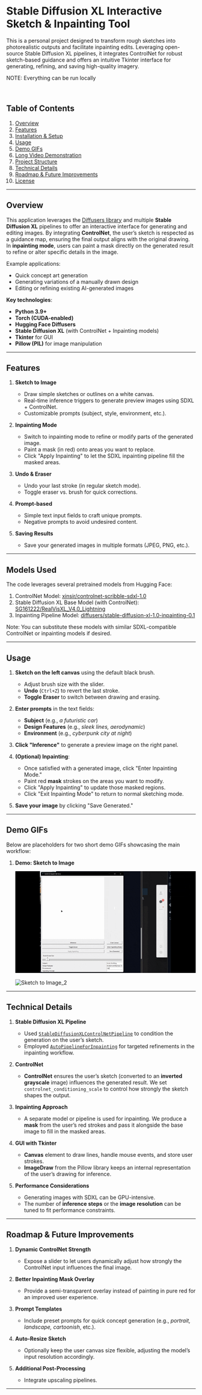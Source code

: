 # Stable Diffusion XL Interactive Sketch & Inpainting Tool

This is a personal project designed to transform rough sketches into photorealistic outputs and facilitate inpainting edits. 
Leveraging open-source Stable Diffusion XL pipelines, it integrates ControlNet for robust sketch-based guidance and offers an intuitive Tkinter interface for generating, refining, and saving high-quality imagery.
   
NOTE: Everything can be run locally

<br>

## Table of Contents
1. [Overview](#overview)
2. [Features](#features)
3. [Installation & Setup](#installation--setup)
4. [Usage](#usage)
5. [Demo GIFs](#demo-gifs)
6. [Long Video Demonstration](#long-video-demonstration)
7. [Project Structure](#project-structure)
8. [Technical Details](#technical-details)
9. [Roadmap & Future Improvements](#roadmap--future-improvements)
10. [License](#license)

---

## Overview

This application leverages the [Diffusers library](https://github.com/huggingface/diffusers) and multiple **Stable Diffusion XL** pipelines to offer an interactive interface for generating and editing images. By integrating **ControlNet**, the user’s sketch is respected as a guidance map, ensuring the final output aligns with the original drawing. In **inpainting mode**, users can paint a mask directly on the generated result to refine or alter specific details in the image.

Example applications:
- Quick concept art generation
- Generating variations of a manually drawn design
- Editing or refining existing AI-generated images

**Key technologies**:
- **Python 3.9+**
- **Torch (CUDA-enabled)**
- **Hugging Face Diffusers**
- **Stable Diffusion XL** (with ControlNet + Inpainting models)
- **Tkinter** for GUI
- **Pillow (PIL)** for image manipulation

---

## Features

1. **Sketch to Image**  
   - Draw simple sketches or outlines on a white canvas.
   - Real-time inference triggers to generate preview images using SDXL + ControlNet.  
   - Customizable prompts (subject, style, environment, etc.).

2. **Inpainting Mode**  
   - Switch to inpainting mode to refine or modify parts of the generated image.
   - Paint a mask (in red) onto areas you want to replace.
   - Click "Apply Inpainting" to let the SDXL inpainting pipeline fill the masked areas.

3. **Undo & Eraser**  
   - Undo your last stroke (in regular sketch mode).
   - Toggle eraser vs. brush for quick corrections.

4. **Prompt-based**  
   - Simple text input fields to craft unique prompts.
   - Negative prompts to avoid undesired content.

5. **Saving Results**  
   - Save your generated images in multiple formats (JPEG, PNG, etc.).

---

## Models Used

The code leverages several pretrained models from Hugging Face:

  1. ControlNet Model: [xinsir/controlnet-scribble-sdxl-1.0](https://huggingface.co/xinsir/controlnet-scribble-sdxl-1.0)
  2. Stable Diffusion XL Base Model (with ControlNet): [SG161222/RealVisXL_V4.0_Lightning](https://huggingface.co/SG161222/RealVisXL_V4.0_Lightning)
  3. Inpainting Pipeline Model: [diffusers/stable-diffusion-xl-1.0-inpainting-0.1](https://huggingface.co/diffusers/stable-diffusion-xl-1.0-inpainting-0.1)
  
  Note: You can substitute these models with similar SDXL-compatible ControlNet or inpainting models if desired.

---

## Usage

1. **Sketch on the left canvas** using the default black brush.  
   - Adjust brush size with the slider.  
   - **Undo** (`Ctrl+Z`) to revert the last stroke.  
   - **Toggle Eraser** to switch between drawing and erasing.

2. **Enter prompts** in the text fields:  
   - **Subject** (e.g., *a futuristic car*)  
   - **Design Features** (e.g., *sleek lines, aerodynamic*)  
   - **Environment** (e.g., *cyberpunk city at night*)

3. **Click "Inference"** to generate a preview image on the right panel.

4. **(Optional) Inpainting**:  
   - Once satisfied with a generated image, click "Enter Inpainting Mode."  
   - Paint red **mask** strokes on the areas you want to modify.  
   - Click "Apply Inpainting" to update those masked regions.  
   - Click "Exit Inpainting Mode" to return to normal sketching mode.

5. **Save your image** by clicking "Save Generated."

---

## Demo GIFs

Below are placeholders for two short demo GIFs showcasing the main workflow:

1. **Demo: Sketch to Image**  

   ![Sketch to Image](docs/demo.gif)
 
   ![Sketch to Image_2](docs/demo2.gif)

---

## Technical Details

1. **Stable Diffusion XL Pipeline**  
   - Used [`StableDiffusionXLControlNetPipeline`](https://huggingface.co/docs/diffusers/api/pipelines/controlnet#diffusers.StableDiffusionXLControlNetPipeline) to condition the generation on the user’s sketch.  
   - Employed [`AutoPipelineForInpainting`](https://huggingface.co/docs/diffusers/api/pipelines/auto#diffusers.AutoPipelineForInpainting) for targeted refinements in the inpainting workflow.

2. **ControlNet**  
   - **ControlNet** ensures the user’s sketch (converted to an **inverted grayscale** image) influences the generated result. We set `controlnet_conditioning_scale` to control how strongly the sketch shapes the output.

3. **Inpainting Approach**  
   - A separate model or pipeline is used for inpainting. We produce a **mask** from the user’s red strokes and pass it alongside the base image to fill in the masked areas.

4. **GUI with Tkinter**  
   - **Canvas** element to draw lines, handle mouse events, and store user strokes.  
   - **ImageDraw** from the Pillow library keeps an internal representation of the user’s drawing for inference.

5. **Performance Considerations**  
   - Generating images with SDXL can be GPU-intensive.  
   - The number of **inference steps** or the **image resolution** can be tuned to fit performance constraints.

---

## Roadmap & Future Improvements

1. **Dynamic ControlNet Strength**  
   - Expose a slider to let users dynamically adjust how strongly the ControlNet input influences the final image.

2. **Better Inpainting Mask Overlay**  
   - Provide a semi-transparent overlay instead of painting in pure red for an improved user experience.

3. **Prompt Templates**  
   - Include preset prompts for quick concept generation (e.g., *portrait, landscape, cartoonish*, etc.).

4. **Auto-Resize Sketch**  
   - Optionally keep the user canvas size flexible, adjusting the model’s input resolution accordingly.

5. **Additional Post-Processing**  
   - Integrate upscaling pipelines.

---
